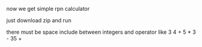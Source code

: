 now we get simple rpn calculator

just download zip and run 

there must be space include between integers and operator like
3 4 + 5 * 3 - 35 +

